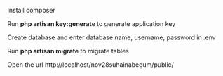 Install composer

Run **php artisan key:generat**e to generate application key

Create database and enter database name, username, password in .env

Run **php artisan migrate** to migrate tables

Open the url http://localhost/nov28suhainabegum/public/
